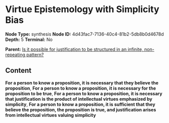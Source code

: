 # Virtue Epistemology with Simplicity Bias

**Node Type:** synthesis
**Node ID:** 4d43fac7-7136-40c4-81b2-5db8b0d4678d
**Depth:** 5
**Terminal:** No

**Parent:** [Is it possible for justification to be structured in an infinite, non-repeating pattern?](is-it-possible-for-justification-to-be-structured-in-an-infinite-non-repeating-pattern-antithesis-86c4ea7b-1e81-46eb-90a1-154e2d56bce1.md)

## Content

**For a person to know a proposition, it is necessary that they believe the proposition**, **For a person to know a proposition, it is necessary for the proposition to be true**, **For a person to know a proposition, it is necessary that justification is the product of intellectual virtues emphasized by simplicity**, **For a person to know a proposition, it is sufficient that they believe the proposition, the proposition is true, and justification arises from intellectual virtues valuing simplicity**
